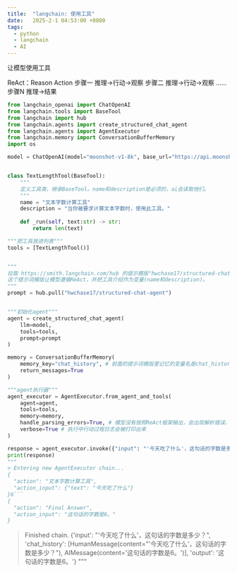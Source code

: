 ```yaml
---
title:  "langchain: 使用工具"
date:   2025-2-1 04:53:00 +0800
tags:
  - python
  - langchain
  - AI
---
```


让模型使用工具

ReAct：Reason Action
步骤一 推理->行动->观察
步骤二 推理->行动->观察
......                   
步骤N  推理->结果

[](https://smith.langchain.com/hub)

```python
from langchain_openai import ChatOpenAI
from langchain.tools import BaseTool
from langchain import hub
from langchain.agents import create_structured_chat_agent
from langchain.agents import AgentExecutor
from langchain.memory import ConversationBufferMemory
import os

model = ChatOpenAI(model="moonshot-v1-8k", base_url="https://api.moonshot.cn/v1", temperature=0, api_key=os.getenv("OPENAI_API_KEY"))


class TextLengthTool(BaseTool):
    """
    定义工具类，继承BaseTool。name和description是必须的，ai会读取他们。
    """
    name = "文本字数计算工具"
    description = "当你被要求计算文本字数时，使用此工具。"
    
    def _run(self, text:str) -> str:
        return len(text)

"""把工具放进列表"""
tools = [TextLengthTool()]


"""
拉取 https://smith.langchain.com/hub 的提示模版"hwchase17/structured-chat-agent"
这个提示词模版让模型遵循ReAct，并把工具介绍作为变量(name和description)。
"""
prompt = hub.pull("hwchase17/structured-chat-agent")


"""初始化agent"""
agent = create_structured_chat_agent(
    llm=model, 
    tools=tools, 
    prompt=prompt
)

memory = ConversationBufferMemory(
    memory_key="chat_history", # 前面的提示词模版里记忆的变量名是chat_history
    return_messages=True
)

"""agent执行器"""
agent_executor = AgentExecutor.from_agent_and_tools(
    agent=agent, 
    tools=tools,
    memory=memory,
    handle_parsing_errors=True, # 模型没有按照ReAct框架输出，会出现解析错误，这个可以把错误发送回模型，让模型自行推理错误。
    verbose=True # 执行中行动过程日志会被打印出来
)

response = agent_executor.invoke({"input": "'今天吃了什么'，这句话的字数是多少？"})
print(response)
"""
> Entering new AgentExecutor chain...
{
  "action": "文本字数计算工具",
  "action_input": {"text": "今天吃了什么"}
}6```
{
  "action": "Final Answer",
  "action_input": "这句话的字数是6。"
}
```

> Finished chain.
{'input': "'今天吃了什么'，这句话的字数是多少？", 'chat_history': [HumanMessage(content="'今天吃了什么'，这句话的字数是多少？"), AIMessage(content='这句话的字数是6。')], 'output': '这句话的字数是6。'}
"""
```